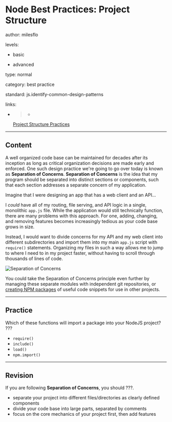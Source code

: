 # Node Best Practices: Project Structure
author: milesflo

levels:

  - basic

  - advanced

type: normal

category: best practice

standard: js.identify-common-design-patterns

links:

  - >-
    [Project Structure Practices](https://github.com/i0natan/nodebestpractices#1-project-structure-practices)

---
## Content

A well organized code base can be maintained for decades after its inception as long as critical organization decisions are made early and enforced. One such design practice we're going to go over today is known as __Separation of Concerns__. __Separation of Concerns__ is the idea that my program should be separated into distinct sections or components, such that each section addresses a separate concern of my application.


Imagine that I were designing an app that has a web client and an API...

I _could_ have all of my routing, file serving, and API logic in a single, monolithic `app.js` file. While the application would still technically function, there are many problems with this approach. For one, adding, changing, and removing features becomes increasingly tedious as your code base grows in size.

Instead, I would want to divide concerns for my API and my web client into different subdirectories and import them into my main `app.js` script with `require()` statements. Organizing my files in such a way allows me to jump to where I need to in my project faster, without having to scroll through thousands of lines of code.

![Separation of Concerns](https://github.com/i0natan/nodebestpractices/blob/master/assets/images/structurebycomponents.PNG?raw=true)

You could take the Separation of Concerns principle even further by managing these separate modules with independent git repositories, or [creating NPM packages](https://docs.npmjs.com/getting-started/creating-node-modules) of useful code snippets for use in other projects.

---
## Practice

Which of these functions will import a package into your NodeJS project?
???

* `require()`
* `include()`
* `load()`
* `npm.import()`

---
## Revision

If you are following __Separation of Concerns__, you should ???.

* separate your project into different files/directories as clearly defined components
* divide your code base into large parts, separated by comments
* focus on the core mechanics of your project first, then add features
